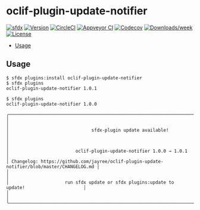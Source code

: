 # oclif-plugin-update-notifier
[![sfdx](https://img.shields.io/badge/cli-sfdx-brightgreen.svg)](https://developer.salesforce.com/tools/sfdxcli)
[![Version](https://img.shields.io/npm/v/oclif-plugin-update-notifier.svg)](https://npmjs.org/package/oclif-plugin-update-notifier)
[![CircleCI](https://circleci.com/gh/jayree/oclif-plugin-update-notifier/tree/master.svg?style=shield)](https://circleci.com/gh/jayree/oclif-plugin-update-notifier/tree/master)
[![Appveyor CI](https://ci.appveyor.com/api/projects/status/github/jayree/oclif-plugin-update-notifier?branch=master&svg=true)](https://ci.appveyor.com/project/jayree/oclif-plugin-update-notifier/branch/master)
[![Codecov](https://codecov.io/gh/jayree/oclif-plugin-update-notifier/branch/master/graph/badge.svg)](https://codecov.io/gh/jayree/oclif-plugin-update-notifier)
[![Downloads/week](https://img.shields.io/npm/dw/oclif-plugin-update-notifier.svg)](https://npmjs.org/package/oclif-plugin-update-notifier)
[![License](https://img.shields.io/npm/l/oclif-plugin-update-notifier.svg)](https://github.com/jayree/oclif-plugin-update-notifier/blob/master/package.json)

<!-- toc -->
* [Usage](#usage)
<!-- tocstop -->

## Usage

<!-- usage -->
```sh-session
$ sfdx plugins:install oclif-plugin-update-notifier
$ sfdx plugins
oclif-plugin-update-notifier 1.0.1
```
<!-- usagestop -->

```sh-session
$ sfdx plugins
oclif-plugin-update-notifier 1.0.0

╭────────────────────────────────────────────────────────────────────────────────────────────╮
│                                                                                            │
│                               sfdx-plugin update available!                                │
│                                                                                            │
│                         oclif-plugin-update-notifier 1.0.0 → 1.0.1                         │
│ Changelog: https://github.com/jayree/oclif-plugin-update-notifier/blob/master/CHANGELOG.md │
│                                                                                            │
│                     run sfdx update or sfdx plugins:update to update!                      │
│                                                                                            │
╰────────────────────────────────────────────────────────────────────────────────────────────╯
```
